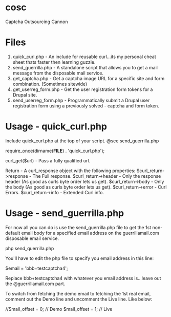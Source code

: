 cosc
====

Captcha Outsourcing Cannon

Files
====

1. quick_curl.php - An include for reusable curl...its my personal cheat sheet thats faster then learning guzzle.
2. send_guerrilla.php - A standalone script that allows you to get a mail message from the disposable mail service.
3. get_captcha.php - Get a captcha image URL for a specific site and form combination. (Sometimes sitewide)
4. get_userreg_form.php - Get the user registration form tokens for a Drupal site.
5. send_userreg_form.php - Programmatically submit a Drupal user registration form using a previously solved 
                         - captcha and form token.

Usage - quick_curl.php
====

Include quick_curl.php at the top of your script. @see send_guerrilla.php 

require_once(dirname(__FILE__) . 'quick_curl.php');
  
curl_get($url) - Pass a fully qualified url.

Return - A curl_response object with the following properties:
$curl_return->response - The Full response.
$curl_return->header   - Only the response header (As good as curls byte order lets us get).
$curl_return->body     - Only the body (As good as curls byte order lets us get).
$curl_return->error    - Curl Errors.
$curl_return->info     - Extended Curl info.

Usage - send_guerrilla.php
====

For now all you can do is use the send_guerrilla.php file to get the 1st non-default email body for a specified 
email address on the guerrillamail.com disposable email service.

php send_querrilla.php

You'll have to edit the php file to specify you email address in this line:

$email = 'bbb+testcaptcha4';

Replace bbb+testcaptcha4 with whatever you email address is...leave out the @guerrillamail.com part.

To switch from fetching the demo email to fetching the 1st real email, comment out the Demo line and uncomment 
the Live line. Like below:

//$mail_offset = 0; // Demo
$mail_offset = 1; // Live

